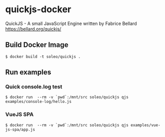 # quickjs-docker
QuickJS - A small JavaScript Engine written by Fabrice Bellard https://bellard.org/quickjs/

## Build Docker Image

```shell
$ docker build -t soleo/quickjs .
```

## Run examples

### Quick console.log test

```shell
$ docker run  --rm -v `pwd`:/mnt/src soleo/quickjs qjs examples/console-log/hello.js
```

### VueJS SPA

```shell
$ docker run  --rm -v `pwd`:/mnt/src soleo/quickjs qjs examples/vue-js-spa/app.js
```